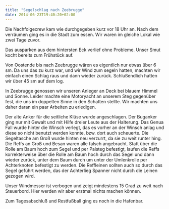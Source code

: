 ```yaml
---
title: "Segelschlag nach Zeebrugge"
date: 2014-06-23T19:40:20+02:00
---
```

Die Nachfolgecrew kam wie durchgegeben kurz vor 18 Uhr an. Nach dem verräumen ging es in die Stadt zum essen. Wir waren im gleiche Lokal wie zwei Tage zuvor.

Das ausparken aus dem hintersten Eck verlief ohne Probleme. Unser Smut kocht bereits zum Frühstück auf.

Von Oostende bis nach Zeebrugge wären es eigentlich nur etwas über 6 sm. Da uns das zu kurz war, und wir Wind zum segeln hatten, machten wir einfach einen Schlag raus und dann wieder zurück. Schlußendlich hatten wir über 45 sm auf dem log.

In Zeebrugge genossen wir unseren Anleger an Deck bei blauem Himmel und Sonne. Leider machte eine Motoryacht an unserem Steg gegenüber fest, die uns im doppelten Sinne in den Schatten stellte. Wir machten uns daher daran ein paar Arbeiten zu erledigen. 

Der alte Anker für die seitliche Klüse wurde angeschlagen. Der Buganker ging nur mit Gewalt und mit Hilfe dreier Leute aus der Halterung. Das Genua Fall wurde hinter die Winsch verlegt, das es vorher an der Winsch anlag und diese so nicht benutzt werden konnte, bzw. dort auch scheuerte. Die Segeltasche am Groß wurde hinten neu verzurrt, da sie zu weit runter hing. Die Reffs an Groß und Besan waren alle falsch angebracht. Statt über die Rolle am Baum hoch zum Segel und per Palsteg befestigt, laufen die Reffs korrekterweise über die Rolle am Baum hoch durch das Segel und dann wieder zurück, unter dem Baum durch um unter der Umlenkrolle per Achterknoten befestigt zu werden. Die Reffleinen sollten auch so durch das Segel geführt werden, das der Achterlieg Spanner nicht durch die Leinen gezogen wird.

Unser Windmesser ist verbogen und zeigt mindestens 15 Grad zu weit nach Steuerbord. Hier werden wir aber erstmal nichts machen können. 

Zum Tagesabschluß und Restfußball ging es noch in die Hafenbar.
